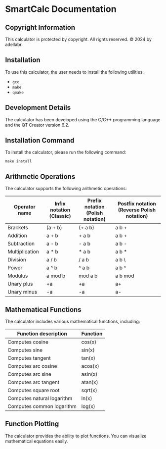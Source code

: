 # SmartCalc Documentation

## Copyright Information
This calculator is protected by copyright. All rights reserved.
© 2024 by adellabr.

## Installation
To use this calculator, the user needs to install the following utilities:
- `gcc`
- `make`
- `qmake`

## Development Details
The calculator has been developed using the C/C++ programming language and the QT Creator version 6.2.

## Installation Command
To install the calculator, please run the following command:
```
make install
```

## Arithmetic Operations
The calculator supports the following arithmetic operations:

| Operator name | Infix notation <br /> (Classic) | Prefix notation <br /> (Polish notation) | Postfix notation <br /> (Reverse Polish notation) |
| --------- | ------ | ------ | ------ |
| Brackets | (a + b) | (+ a b) | a b + |
| Addition | a + b | + a b | a b + |
| Subtraction | a - b | - a b | a b - |
| Multiplication | a * b | * a b | a b * |
| Division | a / b | / a b | a b \ |
| Power | a ^ b | ^ a b | a b ^ |
| Modulus | a mod b | mod a b | a b mod |
| Unary plus | +a | +a | a+ |
| Unary minus | -a | -a | a- |


## Mathematical Functions
The calculator includes various mathematical functions, including:
  
| Function description | Function |
| -------------------- | -------- |
| Computes cosine    | cos(x)  |
| Computes sine      | sin(x)  |
| Computes tangent   | tan(x)  |
| Computes arc cosine | acos(x) |
| Computes arc sine  | asin(x) |
| Computes arc tangent| atan(x) |
| Computes square root| sqrt(x) |
| Computes natural logarithm| ln(x)|
| Computes common logarithm| log(x)|


## Function Plotting
The calculator provides the ability to plot functions. You can visualize mathematical equations easily.